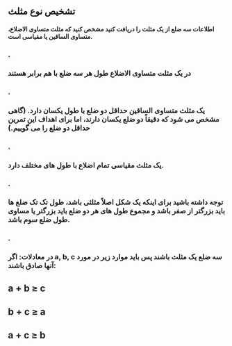 ## تشخیص نوع مثلث
#### اطلاعات سه ضلع از یک مثلث را دریافت کنید مشخص کنید که مثلث متساوی الاضلاع، متساوی الساقین یا مقیاسی است.
### .
### در یک مثلت متساوی الاضلاع طول هر سه ضلع با هم برابر هستند
### .
### یک مثلث متساوی الساقین حداقل دو ضلع با طول یکسان دارد. (گاهی مشخص می شود که دقیقاً دو ضلع یکسان دارند، اما برای اهداف این تمرین حداقل دو ضلع را می گوییم.)
### .
### یک مثلث مقیاسی تمام اضلاع با طول های مختلف دارد.
### .
### توجه داشته باشید برای اینکه یک شکل اصلاً مثلثی باشد، طول تک تک ضلع ها باید بزرگتر از صفر باشد و مجموع طول های هر دو ضلع باید بزرگتر یا مساوی طول ضلع سوم باشد.
### .
### در معادلات: اگر a, b, c سه ضلع یک مثلث باشند پس باید موارد زیر در مورد آنها صادق باشند:

## a + b ≥ c
## b + c ≥ a
## a + c ≥ b